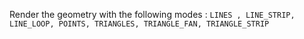 Render the geometry with the following modes : 
`LINES , LINE_STRIP, LINE_LOOP, POINTS, TRIANGLES, TRIANGLE_FAN, TRIANGLE_STRIP `